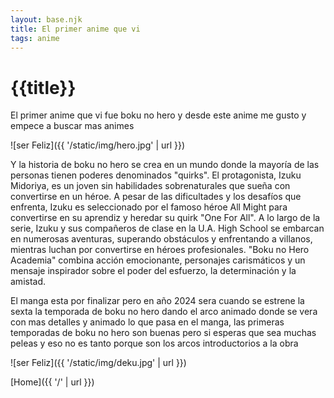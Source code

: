 ```yaml
---
layout: base.njk
title: El primer anime que vi 
tags: anime
---
```


# {{title}}

El primer anime que vi fue boku no hero y desde este anime me gusto y empece a buscar mas animes 


![ser Feliz]({{ '/static/img/hero.jpg' | url }})

Y la historia de boku no hero se crea en un mundo donde la mayoría de las personas tienen poderes denominados "quirks". El protagonista, Izuku Midoriya, es un joven sin habilidades sobrenaturales que sueña con convertirse en un héroe. A pesar de las dificultades y los desafíos que enfrenta, Izuku es seleccionado por el famoso héroe All Might para convertirse en su aprendiz y heredar su quirk "One For All". A lo largo de la serie, Izuku y sus compañeros de clase en la U.A. High School se embarcan en numerosas aventuras, superando obstáculos y enfrentando a villanos, mientras luchan por convertirse en héroes profesionales. "Boku no Hero Academia" combina acción emocionante, personajes carismáticos y un mensaje inspirador sobre el poder del esfuerzo, la determinación y la amistad.

El manga esta por finalizar pero en año 2024 sera cuando se estrene la sexta la temporada de boku no hero dando el arco animado donde se vera con mas detalles y animado lo que pasa en el manga, las primeras temporadas de boku no hero son buenas pero si esperas que sea muchas peleas y eso no es tanto porque son los arcos introductorios a la obra 

![ser Feliz]({{ '/static/img/deku.jpg' | url }})


[Home]({{ '/' | url }})
